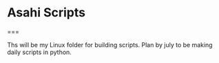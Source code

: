 # Asahi Scripts
 
===

Ths will be my Linux folder for building scripts. Plan by july to be making daily scripts in python.

